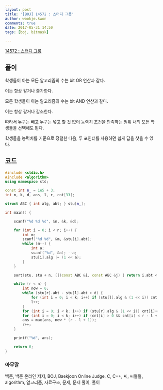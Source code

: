 ```yaml
---
layout: post
title: '[BOJ] 14572 : 스터디 그룹'
author: wookje.kwon
comments: true
date: 2017-05-31 14:50
tags: [boj, bitmask]

---
```


[14572 : 스터디 그룹](https://www.acmicpc.net/problem/14572)

## 풀이

학생들이 아는 모든 알고리즘의 수는 bit OR 연산과 같다.

이는 항상 같거나 증가한다.

모든 학생들이 아는 알고리즘의 수는 bit AND 연산과 같다.

이는 항상 같거나 감소한다.

따라서 누구는 빼고 누구는 넣고 할 것 없이 능력치 조건을 만족하는 범위 내의 모든 학생들을 선택해도 된다.

학생들을 능력치를 기준으로 정렬한 다음, 투 포인터를 사용하면 쉽게 답을 찾을 수 있다.

## 코드

```cpp
#include <stdio.h>
#include <algorithm>
using namespace std;

const int n_ = 1e5 + 3;
int n, k, d, ans, l, r, cnt[33];

struct ABC { int alg, abt; } stu[n_];

int main() {

	scanf("%d %d %d", &n, &k, &d);

	for (int i = 0; i < n; i++) {
		int m;
		scanf("%d %d", &m, &stu[i].abt);
		while (m--) {
			int a;
			scanf("%d", &a); --a;
			stu[i].alg |= (1 << a);
		}
	}

	sort(stu, stu + n, [](const ABC &i, const ABC &j) { return i.abt < j.abt; });

	while (r < n) {
		int now = 0;
		while (stu[r].abt - stu[l].abt > d) {
			for (int i = 0; i < k; i++) if (stu[l].alg & (1 << i)) cnt[i]--;
			l++;
		}
		for (int i = 0; i < k; i++) if (stu[r].alg & (1 << i)) cnt[i]++;
		for (int i = 0; i < k; i++) if (cnt[i] > 0 && cnt[i] < r - l + 1) now++;
		ans = max(ans, now * (r - l + 1));
		r++;
	}

	printf("%d", ans);

	return 0;
}
```

### 아무말  
백준, 백준 온라인 저지, BOJ, Baekjoon Online Judge, C, C++, 씨, 씨쁠쁠, algorithm, 알고리즘, 자료구조, 문제, 문제 풀이, 풀이